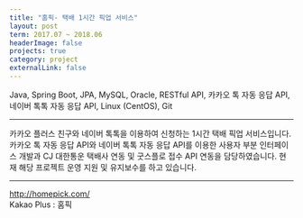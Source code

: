 ```yaml
---
title: "홈픽- 택배 1시간 픽업 서비스"
layout: post
term: 2017.07 ~ 2018.06
headerImage: false
projects: true
category: project
externalLink: false
---
```


Java, Spring Boot, JPA, MySQL, Oracle, RESTful API, 카카오 톡 자동 응답 API, 네이버 톡톡 자동 응답 API, Linux (CentOS), Git

---

카카오 플러스 친구와 네이버 톡톡을 이용하여 신청하는 1시간 택배 픽업 서비스입니다.
카카오 톡 자동 응답 API와 네이버 톡톡 자동 응답 API를 이용한 사용자 부분 인터페이스 개발과 CJ 대한통운 택배사 연동 및 굿스플로 접수 API 연동을 담당하였습니다.
현재 해당 프로젝트 운영 지원 및 유지보수를 하고 있습니다.

---

http://homepick.com/ <br>
Kakao Plus : 홈픽